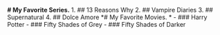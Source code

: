 **# My Favorite Series.**
       1. ## 13 Reasons Why
       2. ## Vampire Diaries
       3. ## Supernatural
       4. ## Dolce Amore
*# My Favorite Movies. *
       - ### Harry Potter
       - ### Fifty Shades of Grey
       - ### Fifty Shades of Darker
      

